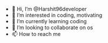 - 👋 Hi, I’m @Harshit96developer
- 👀 I’m interested in coding, motivating
- 🌱 I’m currently learning coding
- 💞️ I’m looking to collaborate on os
- 📫 How to reach me 


<!---
Harshit96developer/Harshit96developer is a ✨ special ✨ repository because its `README.md` (this file) appears on your GitHub profile.
You can click the Preview link to take a look at your changes.
--->
